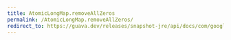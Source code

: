 ```yaml
---
title: AtomicLongMap.removeAllZeros
permalink: /AtomicLongMap.removeAllZeros/
redirect_to: https://guava.dev/releases/snapshot-jre/api/docs/com/google/common/util/concurrent/AtomicLongMap.html#removeAllZeros--
---
```

